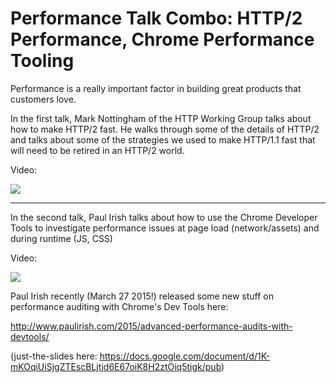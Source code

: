# Performance Talk Combo: HTTP/2 Performance, Chrome Performance Tooling

Performance is a really important factor in building great products that customers love.

In the first talk, Mark Nottingham of the HTTP Working Group talks about how to make HTTP/2 fast.
He walks through some of the details of HTTP/2 and talks about some of the strategies we used
to make HTTP/1.1 fast that will need to be retired in an HTTP/2 world.

Video:

[![](http://img.youtube.com/vi/1LzSNEV8DCU/0.jpg)](https://www.youtube.com/watch?v=1LzSNEV8DCU)

--------

In the second talk, Paul Irish talks about how to use the Chrome Developer Tools to investigate
performance issues at page load (network/assets) and during runtime (JS, CSS)

Video:

[![](http://img.youtube.com/vi/0xx_dkv9DEY/0.jpg)](https://www.youtube.com/watch?v=0xx_dkv9DEY)

Paul Irish recently (March 27 2015!) released some new stuff on performance auditing
with Chrome's Dev Tools here:

http://www.paulirish.com/2015/advanced-performance-audits-with-devtools/

(just-the-slides here: https://docs.google.com/document/d/1K-mKOqiUiSjgZTEscBLjtjd6E67oiK8H2ztOiq5tigk/pub)
